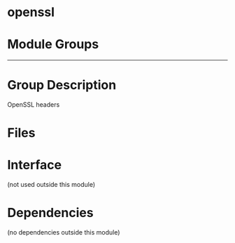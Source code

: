 # openssl

# Module Groups

-------------

# Group Description
OpenSSL headers

# Files

# Interface
(not used outside this module)

# Dependencies
(no dependencies outside this module)
